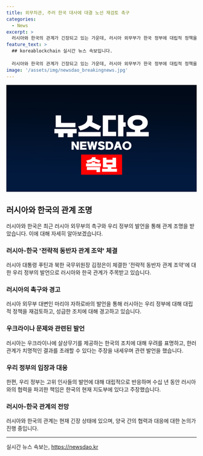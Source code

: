 ```yaml
---
title: 외무차관, 주러 한국 대사에 대결 노선 재검토 촉구
categories:
  - News
excerpt: >
  러시아와 한국의 관계가 긴장되고 있는 가운데, 러시아 외무부가 한국 정부에 대립적 정책을 재검토해야 한다고 촉구했습니다. 한국의 현재 지도부에 건설적인 협력을 파괴한 책임이 있다고 주장하면서, 한국이 우크라이나에 살상무기를 제공한다면 한러관계가 치명적인 결과를 맞이할 것이라고 경고했습니다. 이에 따라 러시아와 한국의 관계가 더욱 긴장되고 있는 상황입니다.
feature_text: >
  ## koreablockchain 실시간 뉴스 속보입니다.

  러시아와 한국의 관계가 긴장되고 있는 가운데, 러시아 외무부가 한국 정부에 대립적 정책을 재검토해야 한다고 촉구했습니다. 한국의 현재 지도부에 건설적인 협력을 파괴한 책임이 있다고 주장하면서, 한국이 우크라이나에 살상무기를 제공한다면 한러관계가 치명적인 결과를 맞이할 것이라고 경고했습니다. 이에 따라 러시아와 한국의 관계가 더욱 긴장되고 있는 상황입니다.
image: '/assets/img/newsdao_breakingnews.jpg'
---
```


<p><img src="/assets/img/newsdao_breakingnews.jpg" alt="koreablockchain 속보" /></p>

<h2 data-ke-size="size26">러시아와 한국의 관계 조명</h2>

<p data-ke-size="size16">러시아와 한국은 최근 러시아 외무부의 촉구와 우리 정부의 발언을 통해 관계 조명을 받았습니다. 이에 대해 자세히 알아보겠습니다.</p>

<h3><b>러시아-한국 '전략적 동반자 관계 조약' 체결</b></h3>

<p data-ke-size="size16">러시아 대통령 푸틴과 북한 국무위원장 김정은이 체결한 '전략적 동반자 관계 조약'에 대한 우리 정부의 발언으로 러시아와 한국 관계가 주목받고 있습니다.</p>

<h3><b>러시아의 촉구와 경고</b></h3>

<p data-ke-size="size16">러시아 외무부 대변인 마리야 자하로바의 발언을 통해 러시아는 우리 정부에 대해 대립적 정책을 재검토하고, 성급한 조치에 대해 경고하고 있습니다.</p>

<h3><b>우크라이나 문제와 관련된 발언</b></h3>

<p data-ke-size="size16">러시아는 우크라이나에 살상무기를 제공하는 한국의 조치에 대해 우려를 표명하고, 한러 관계가 치명적인 결과를 초래할 수 있다는 주장을 내세우며 관련 발언을 했습니다.</p>

<h3><b>우리 정부의 입장과 대응</b></h3>

<p data-ke-size="size16">한편, 우리 정부는 고위 인사들의 발언에 대해 대립적으로 반응하며 수십 년 동안 러시아와의 협력을 파괴한 책임은 한국의 현재 지도부에 있다고 주장했습니다.</p>

<h3><b>러시아-한국 관계의 전망</b></h3>

<p data-ke-size="size16">러시아와 한국의 관계는 현재 긴장 상태에 있으며, 양국 간의 협력과 대응에 대한 논의가 진행 중입니다.</p>

<hr>
실시간 뉴스 속보는, <a href="https://newsdao.kr" rel="dofollow">https://newsdao.kr</a>


